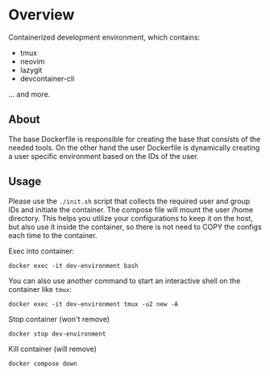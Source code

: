 # Overview
Containerized development environment, which contains: 
- tmux
- neovim
- lazygit
- devcontainer-cli 

... and more.

## About
The base Dockerfile is responsible for creating the base that consists of the needed tools. On the other hand the user Dockerfile is dynamically creating a user specific environment based on the IDs of the user.

## Usage
Please use the `./init.sh` script that collects the required user and group IDs and initiate the container. The compose file will mount the user /home directory. This helps you utilize your configurations to keep it on the host, but also use it inside the container, so there is not need to COPY the configs each time to the container.

Exec into container:
```
docker exec -it dev-environment bash
```

You can also use another command to start an interactive shell on the container like `tmux`:
```
docker exec -it dev-environment tmux -u2 new -A
```

Stop container (won't remove)
```
docker stop dev-environment
```

Kill container (will remove)
```
docker compose down
```

